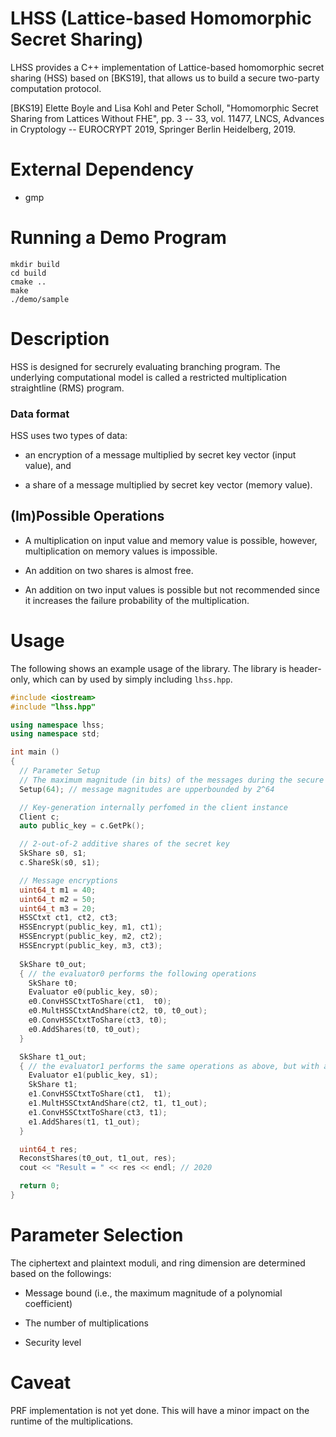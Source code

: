 # LHSS (Lattice-based Homomorphic Secret Sharing)

LHSS provides a C++ implementation of Lattice-based homomorphic secret sharing (HSS) based on [BKS19], that allows us to build a secure two-party computation protocol.

[BKS19] Elette Boyle and Lisa Kohl and Peter Scholl, "Homomorphic Secret Sharing from Lattices Without FHE", pp. 3 -- 33, vol. 11477, LNCS, Advances in Cryptology -- EUROCRYPT 2019, Springer Berlin Heidelberg, 2019.

# External Dependency

  * gmp

# Running a Demo Program

    mkdir build
    cd build
    cmake ..
    make
    ./demo/sample

# Description

HSS is designed for secrurely evaluating branching program.
The underlying computational model is called a restricted multiplication straightline (RMS) program.

### Data format 

HSS uses two types of data:

 * an encryption of a message multiplied by secret key vector (input value), and

 * a share of a message multiplied by secret key vector (memory value).


## (Im)Possible Operations

* A multiplication on input value and memory value is possible, however, multiplication on memory values is impossible.

* An addition on two shares is almost free.

* An addition on two input values is possible but not recommended since it increases the failure probability of the multiplication.

# Usage

The following shows an example usage of the library.
The library is header-only, which can by used by simply including `lhss.hpp`.

```cpp
#include <iostream>
#include "lhss.hpp"

using namespace lhss;
using namespace std;

int main ()
{
  // Parameter Setup
  // The maximum magnitude (in bits) of the messages during the secure computation should be provided.
  Setup(64); // message magnitudes are upperbounded by 2^64

  // Key-generation internally perfomed in the client instance
  Client c;
  auto public_key = c.GetPk();

  // 2-out-of-2 additive shares of the secret key
  SkShare s0, s1;
  c.ShareSk(s0, s1);

  // Message encryptions 
  uint64_t m1 = 40;
  uint64_t m2 = 50;
  uint64_t m3 = 20;
  HSSCtxt ct1, ct2, ct3;
  HSSEncrypt(public_key, m1, ct1);
  HSSEncrypt(public_key, m2, ct2);
  HSSEncrypt(public_key, m3, ct3);
 
  SkShare t0_out;
  { // the evaluator0 performs the following operations
    SkShare t0;
    Evaluator e0(public_key, s0);
    e0.ConvHSSCtxtToShare(ct1,  t0);
    e0.MultHSSCtxtAndShare(ct2, t0, t0_out);
    e0.ConvHSSCtxtToShare(ct3, t0);
    e0.AddShares(t0, t0_out);
  }

  SkShare t1_out;
  { // the evaluator1 performs the same operations as above, but with a different secret key share
    Evaluator e1(public_key, s1);
    SkShare t1;
    e1.ConvHSSCtxtToShare(ct1,  t1);
    e1.MultHSSCtxtAndShare(ct2, t1, t1_out);
    e1.ConvHSSCtxtToShare(ct3, t1);
    e1.AddShares(t1, t1_out);
  }

  uint64_t res;
  ReconstShares(t0_out, t1_out, res);
  cout << "Result = " << res << endl; // 2020

  return 0;
}
```
# Parameter Selection

The ciphertext and plaintext moduli, and ring dimension are determined based on the followings:

 * Message bound (i.e., the maximum magnitude of a polynomial coefficient)
 
 * The number of multiplications

 * Security level

# Caveat

  PRF implementation is not yet done. This will have a minor impact on the runtime of the multiplications.
